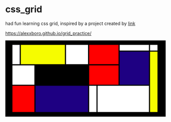 # css_grid

had fun learning css grid, inspired by a project created by [link](https://github.com/marcinkieruzel)

https://alexxboro.github.io/grid_practice/ 

![printscreen](screen.png "printscreen")